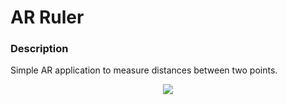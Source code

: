 # AR Ruler
### Description
Simple AR application to measure distances between two points.

<div align="center">
  <img src="arruler.gif">
</div>

